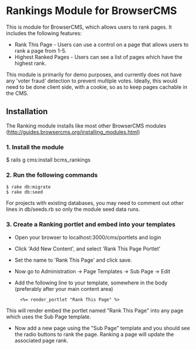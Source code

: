 # Rankings Module for BrowserCMS

This is module for BrowserCMS, which allows users to rank pages. It includes the following features:

* Rank This Page - Users can use a control on a page that allows users to rank a page from 1-5.
* Highest Ranked Pages - Users can see a list of pages which have the highest rank.

This module is primarily for demo purposes, and currently does not have any 'voter fraud' detection to prevent multiple votes. Ideally, this would need to be done client side, with a cookie, so as to keep pages cachable in the CMS.

## Installation

	
The Ranking module installs like most other BrowserCMS modules (http://guides.browsercms.org/installing_modules.html)

### 1. Install the module 

$ rails g cms:install bcms_rankings

### 2. Run the following commands

    $ rake db:migrate
  	$ rake db:seed

For projects with existing databases, you may need to comment out other lines in db/seeds.rb so only the module seed data runs.

### 3. Create a Ranking portlet and embed into your templates

* Open your browser to localhost:3000/cms/portlets and login 
* Click 'Add New Content', and select 'Rank This Page Portlet'
* Set the name to 'Rank This Page' and click save.
* Now go to Administration -> Page Templates -> Sub Page -> Edit
* Add the following line to your template, somewhere in the body (preferably after your main content area)

		<%= render_portlet "Rank This Page" %>

This will render embed the portlet named "Rank This Page" into any page which uses the Sub Page template. 

* Now add a new page using the "Sub Page" template and you should see the radio buttons to rank the page. Ranking a page will update the associated page rank.